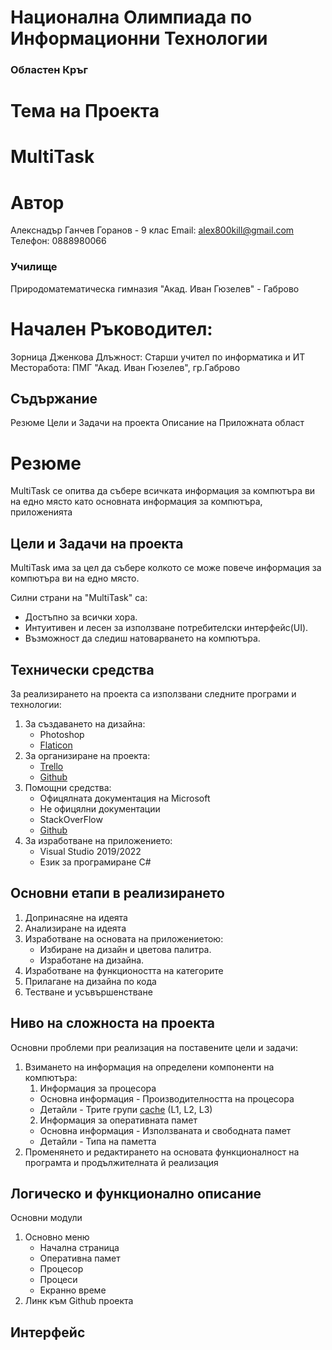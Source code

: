 # Национална Олимпиада по Информационни Технологии
### Областен Кръг

# Тема на Проекта
# MultiTask
# Автор
Алекснадър Ганчев Горанов - 9 клас
Email: alex800kill@gmail.com
Телефон: 0888980066
### Училище
Природоматематическа гимназия "Акад. Иван Гюзелев" - Габрово

# Начален Ръководител:
Зорница Дженкова
Длъжност: Старши учител по информатика и ИТ
Месторабота: ПМГ "Акад. Иван Гюзелев", гр.Габрово

## Съдържание
Резюме
Цели и Задачи на проекта
Описание на Приложната област


# Резюме
MultiTask се опитва да събере всичката информация за компютъра ви на едно място като основната информация за компютъра, приложенията 

<!-- Приложението е с цел да може да намериш всички данни за компютъра си на едно място, като показва всички активни приложения или файлове и информация за процесора и RAM памета и за тяхната производителност на потребителя. Приложението е направено за по технолочините и заинтересувани хора, както и за всички, който искат да проверят производителността на компютъра си или имената на частитие им. -->

## Цели и Задачи на проекта
MultiTask има за цел да събере колкото се може повече информация за компютъра ви на едно място.

Силни страни на "MultiTask" са:
- Достъпно за всички хора.
- Интуитивен и лесен за използване потребителски интерфейс(UI).
- Възможност да следиш натоварването на компютъра.

## Технически средства
За реализирането на проекта са използвани следните програми и технологии:
1. За създаването на дизайна:
    - Photoshop
    - [Flaticon](https://www.flaticon.com)
2. За организиране на проекта:
    - [Trello](https://trello.com/b/uFMwsUfJ/multitask)
    - [Github](https://github.com/TMG8047KG/MultiTask)
3. Помощни средства:
    - Офицялната документация на Microsoft
    - Не офицялни документации
    - StackOverFlow
    - [Github](https://github.com/TMG8047KG/MultiTask)
4. За изработване на приложението:
    - Visual Studio 2019/2022
    - Език за програмиране C#

## Основни етапи в реализирането
1. Допринасяне на идеята
2. Анализиране на идеята
3. Изработване на основата на приложениетою:
    - Избиране на дизайн и цветова палитра.
    - Изработане на дизайна.
4. Изработване на функциоността на категорите
5. Прилагане на дизайна по кода
6. Тестване и усъвършенстване

## Ниво на сложноста на проекта
Основни проблеми при реализация на поставените цели и задачи:
1. Взимането на информация на определени компоненти на компютъра:
    1. Информация за процесора
    - Основна информация - Производителността на процесора
    - Детайли - Трите групи <ins>cache</ins> (L1, L2, L3)
    2. Информация за оперативната памет
    - Основна информация - Използваната и свободната памет
    - Детайли - Типа на паметта
2. Променянето и редактирането на основата функционалност на програмта и продължителната й реализация

## Логическо и функционално описание

Основни модули
1. Основно меню
    - Начална страница
    - Оперативна памет
    - Процесор
    - Процеси
    - Екранно време
2. Линк към Github проекта

## Интерфейс

<!-- ## Описание на Приложната Област
MultiTask е приложение ориентирано за хора в сверата на информатиката и гейминга...  Приложението представя всякакъв вид информация за вашия компютър за пример информация колко време прекарвате в определени приложения колко се натуварват отделни компоненти на вашия комютър, лист с всички процеси и още много други неща които ще дойдат

За реализирането на проекта са използвани... -->
